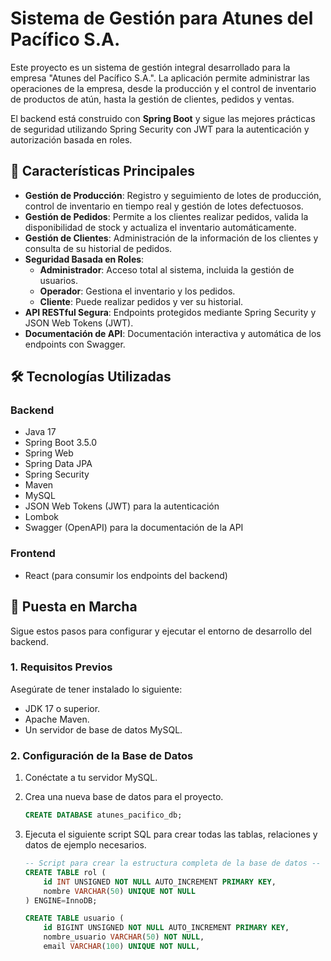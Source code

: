 # Sistema de Gestión para Atunes del Pacífico S.A.

Este proyecto es un sistema de gestión integral desarrollado para la empresa "Atunes del Pacífico S.A.". La aplicación permite administrar las operaciones de la empresa, desde la producción y el control de inventario de productos de atún, hasta la gestión de clientes, pedidos y ventas.

El backend está construido con **Spring Boot** y sigue las mejores prácticas de seguridad utilizando Spring Security con JWT para la autenticación y autorización basada en roles.

## 📜 Características Principales

* **Gestión de Producción**: Registro y seguimiento de lotes de producción, control de inventario en tiempo real y gestión de lotes defectuosos.
* **Gestión de Pedidos**: Permite a los clientes realizar pedidos, valida la disponibilidad de stock y actualiza el inventario automáticamente.
* **Gestión de Clientes**: Administración de la información de los clientes y consulta de su historial de pedidos.
* **Seguridad Basada en Roles**:
    * **Administrador**: Acceso total al sistema, incluida la gestión de usuarios.
    * **Operador**: Gestiona el inventario y los pedidos.
    * **Cliente**: Puede realizar pedidos y ver su historial.
* **API RESTful Segura**: Endpoints protegidos mediante Spring Security y JSON Web Tokens (JWT).
* **Documentación de API**: Documentación interactiva y automática de los endpoints con Swagger.

## 🛠️ Tecnologías Utilizadas

### Backend
* Java 17
* Spring Boot 3.5.0
* Spring Web
* Spring Data JPA
* Spring Security
* Maven
* MySQL
* JSON Web Tokens (JWT) para la autenticación
* Lombok
* Swagger (OpenAPI) para la documentación de la API

### Frontend
* React (para consumir los endpoints del backend)

## 🚀 Puesta en Marcha

Sigue estos pasos para configurar y ejecutar el entorno de desarrollo del backend.

### 1. Requisitos Previos

Asegúrate de tener instalado lo siguiente:
* JDK 17 o superior.
* Apache Maven.
* Un servidor de base de datos MySQL.

### 2. Configuración de la Base de Datos

1.  Conéctate a tu servidor MySQL.
2.  Crea una nueva base de datos para el proyecto.
    ```sql
    CREATE DATABASE atunes_pacifico_db;
    ```
3.  Ejecuta el siguiente script SQL para crear todas las tablas, relaciones y datos de ejemplo necesarios.

    ```sql
    -- Script para crear la estructura completa de la base de datos --
    CREATE TABLE rol (
        id INT UNSIGNED NOT NULL AUTO_INCREMENT PRIMARY KEY,
        nombre VARCHAR(50) UNIQUE NOT NULL
    ) ENGINE=InnoDB;

    CREATE TABLE usuario (
        id BIGINT UNSIGNED NOT NULL AUTO_INCREMENT PRIMARY KEY,
        nombre_usuario VARCHAR(50) NOT NULL,
        email VARCHAR(100) UNIQUE NOT NULL,